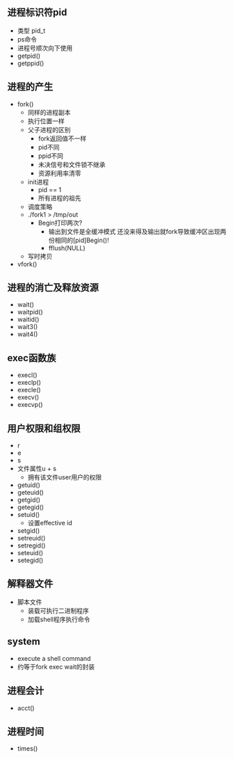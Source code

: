 ## 进程标识符pid
- 类型 pid_t
- ps命令
- 进程号顺次向下使用
- getpid()
- getppid()

## 进程的产生
- fork()
  - 同样的进程副本
  - 执行位置一样
  - 父子进程的区别
    - fork返回值不一样
    - pid不同
    - ppid不同
    - 未决信号和文件锁不继承
    - 资源利用率清零
  - init进程
    - pid == 1
    - 所有进程的祖先
  - 调度策略
  - ./fork1 > /tmp/out
    - Begin打印两次?
      - 输出到文件是全缓冲模式 还没来得及输出就fork导致缓冲区出现两份相同的[pid]Begin()!
      - fflush(NULL)
  - 写时拷贝
- vfork()


## 进程的消亡及释放资源
- wait()
- waitpid()
- waitid()
- wait3()
- wait4()

## exec函数族
- execl()
- execlp()
- execle()
- execv()
- execvp()
## 用户权限和组权限
- r
- e
- s
- 文件属性u + s
  - 拥有该文件user用户的权限
- getuid()
- geteuid()
- getgid()
- getegid()
- setuid()
  - 设置effective id
- setgid()
- setreuid()
- setregid()
- seteuid()
- setegid()

## 解释器文件
- 脚本文件
  - 装载可执行二进制程序
  - 加载shell程序执行命令

## system
- execute a shell command
- 约等于fork exec wait的封装

## 进程会计
- acct()

## 进程时间
- times()